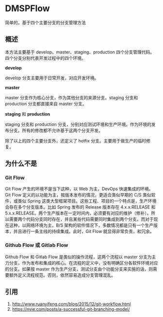 DMSPFlow
====

简单的，基于四个主要分支的分支管理方法

## 概述

本方法主要基于 develop、master、staging、production 四个分支管理代码。四个分支分别代表开发过程中的四个环境。

**develop**

develop 分支主要用于日常开发，对应开发环境。

**master**

master 分支作为核心分支，作为其他分支的来源分支。staging 分支和 production 分支都直接来自 master 分支。

**staging** 和 **production**

staging 分支和 production 分支，分别对应测试环境和生产环境。作为环境的发布分支。所有的修改都不允许基于这两个分支开发。

除了以上的四个主要分支外，还定义了 hotfix 分支。主要用于做生产的临时修复。

## 为什么不是

### Git Flow

Git Flow 产生的环境不是当下这种，以 Web 为主，DevOps 快速集成的环境。Git Flow 定义的以功能为主，按版本发布的情况，更适合类似早期的 C/S 类似软件，或类似 Spring 这类大型框架项目。这些工程、项目的一个特点是，生产环境会存在多个分支版本。比如 Spring 发布的 Release 版本存在 4.x.x.RELEASE 和 5.x.x.RELEASE。两个生产版本在一定时间内，必须要有对应的维护（修补）。所以需要两个代码分支同时存在，并且某些代码需要同时集成到两个分支。而对于现在这种，以网络环境为主，B/S 架构的软件情况下，多数情况都是只有一个生产版本，并且进行一条主线的持续集成。此时，Git Flow 就显得非常负责，和冗余。

### Github Flow 或 Gitlab Flow

Github Flow 和 Gitlab Flow 是类似的操作流程，这两个流程以 master 分支为主力分支，作为发布和集成的核心。在流程的定义中，没有明确区分各软件环境对应的分支。如果按 master 作为生产分支，测试分支由个功能分支来实施的话，则需要额外定义流程规范。否则，依然容易造成分支管理混乱。

## 引用

1. http://www.ruanyifeng.com/blog/2015/12/git-workflow.html
1. https://nvie.com/posts/a-successful-git-branching-model/
